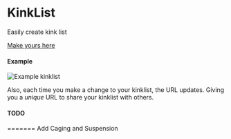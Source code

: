 # KinkList
Easily create kink list

[Make yours here](https://rawgit.com/coreyzev/KinkList/master/kinklist.html)

#### Example

![Example kinklist](https://i.imgur.com/fSJA5WX.png)

Also, each time you make a change to your kinklist, the URL updates. Giving you a *unique* URL to share your kinklist with others.


#### TODO

=======
Add Caging and Suspension

